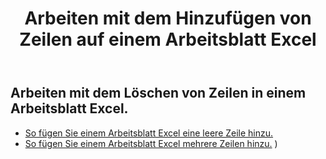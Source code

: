 ﻿---
title: Arbeiten mit dem Hinzufügen von Zeilen auf einem Arbeitsblatt Excel
second_title: Aspose.Cells Cloud Documen
linktitle: Anzeige
type: docs
url: /de/rows/add/
keywords: Working with adding row on an Excel worksheet. How to add rows on an Excel worksheet
description: Aspose.Cells Cloud REST API unterstützt das Hinzufügen von Zeilen in einem Excel Arbeitsblatt. SDK unterstützt verschiedene Entwicklungssprachen. Dazu gehören Android, C#, Go, Java, NodeJS, Perl, PHP, Python, Ruby und Swift
weight: 20
kwords: Excel, Office Cloud, REST API, Tabellenkalkulation, PDF, CSV, Json, Markdown, Arbeiten mit dem Hinzufügen von Zeilen in einem Excel-Arbeitsblatt
---
## Arbeiten mit dem Löschen von Zeilen in einem Arbeitsblatt Excel.

- [So fügen Sie einem Arbeitsblatt Excel eine leere Zeile hinzu.](/cells/de/rows/add/row/) 
- [So fügen Sie einem Arbeitsblatt Excel mehrere Zeilen hinzu.](/cells/de/rows/add/rows/) ) 

